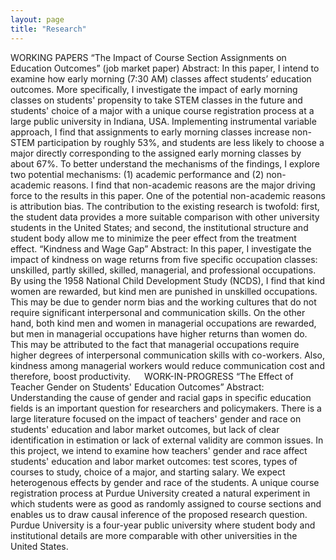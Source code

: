 ```yaml
---
layout: page
title: "Research"
---
```


WORKING PAPERS
“The Impact of Course Section Assignments on Education Outcomes” (job market paper)
Abstract: In this paper, I intend to examine how early morning (7:30 AM) classes affect students’ education outcomes. More specifically, I investigate the impact of early morning classes on students' propensity to take STEM classes in the future and students' choice of a major with a unique course registration process at a large public university in Indiana, USA. Implementing instrumental variable approach, I find that assignments to early morning classes increase non-STEM participation by roughly 53%, and students are less likely to choose a major directly corresponding to the assigned early morning classes by about 67%. To better understand the mechanisms of the findings, I explore two potential mechanisms: (1) academic performance and (2) non-academic reasons. I find that non-academic reasons are the major driving force to the results in this paper. One of the potential non-academic reasons is attribution bias. The contribution to the existing research is twofold: first, the student data provides a more suitable comparison with other university students in the United States; and second, the institutional structure and student body allow me to minimize the peer effect from the treatment effect.
“Kindness and Wage Gap” 
Abstract: In this paper, I investigate the impact of kindness on wage returns from five specific occupation classes: unskilled, partly skilled, skilled, managerial, and professional occupations. By using the 1958 National Child Development Study (NCDS), I find that kind women are rewarded, but kind men are punished in unskilled occupations. This may be due to gender norm bias and the working cultures that do not require significant interpersonal and communication skills. On the other hand, both kind men and women in managerial occupations are rewarded, but men in managerial occupations have higher returns than women do. This may be attributed to the fact that managerial occupations require higher degrees of interpersonal communication skills with co-workers. Also, kindness among managerial workers would reduce communication cost and therefore, boost productivity.
 
WORK-IN-PROGRESS
“The Effect of Teacher Gender on Students' Education Outcomes” 
Abstract: Understanding the cause of gender and racial gaps in specific education fields is an important question for researchers and policymakers. There is a large literature focused on the impact of teachers' gender and race on students' education and labor market outcomes, but lack of clear identification in estimation or lack of external validity are common issues. In this project, we intend to examine how teachers' gender and race affect students' education and labor market outcomes: test scores, types of courses to study, choice of a major, and starting salary. We expect heterogenous effects by gender and race of the students. A unique course registration process at Purdue University created a natural experiment in which students were as good as randomly assigned to course sections and enables us to draw causal inference of the proposed research question. Purdue University is a four-year public university where student body and institutional details are more comparable with other universities in the United States.

